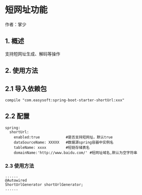 # 短网址功能

作者：掌少

## 1. 概述

支持短网址生成、解码等操作

## 2. 使用方法

## 2.1 导入依赖包

    compile "com.easysoft:spring-boot-starter-shortUrl:xxx"

## 2.2 配置

	spring:
      shortUrl:
        enabled:true            #是否支持短网址，默认true
        dataSourceName: XXXXX   #数据源spring容器中实例名
        tableName: xxxx         #短链存储表名
        domainName:'http://www.baidu.com/' #短网址域名,默认为空字符串

### 2.3 使用方法

    ......
    @Autowired
    ShortUrlGenerator shortUrlGenerator;
    ......
